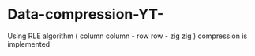 # Data-compression-YT-
Using RLE algorithm ( column column - row row - zig zig ) compression is implemented  
